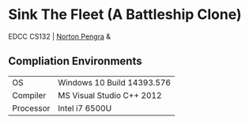 # Sink The Fleet (A Battleship Clone)
EDCC CS132 | [Norton Pengra](http://github.com/qwergram) & 
[]() 

## Compliation Environments
<table>
    <tr>
        <td>OS</td>
        <td>Windows 10 Build 14393.576</td>
    </tr>
    <tr>
        <td>Compiler</td>
        <td>MS Visual Studio C++ 2012</td>
    </tr>
    <tr>
        <td>Processor</td>
        <td>Intel i7 6500U</td>
    </tr>
</table>